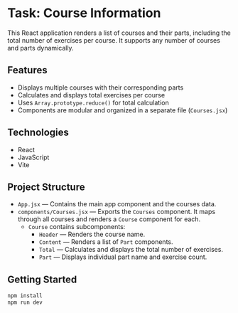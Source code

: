 # Task: Course Information

This React application renders a list of courses and their parts, including the total number of exercises per course. It supports any number of courses and parts dynamically.

## Features
- Displays multiple courses with their corresponding parts
- Calculates and displays total exercises per course
- Uses `Array.prototype.reduce()` for total calculation
- Components are modular and organized in a separate file (`Courses.jsx`)

## Technologies
- React
- JavaScript
- Vite

## Project Structure
- `App.jsx` — Contains the main app component and the courses data.
- `components/Courses.jsx` — Exports the `Courses` component. It maps through all courses and renders a `Course` component for each.
  - `Course` contains subcomponents:
    - `Header` — Renders the course name.
    - `Content` — Renders a list of `Part` components.
    - `Total` — Calculates and displays the total number of exercises.
    - `Part` — Displays individual part name and exercise count.

## Getting Started

```bash
npm install
npm run dev
```
